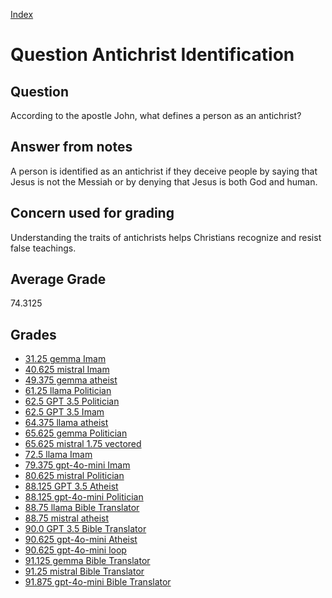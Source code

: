 
[Index](../../index.md)
# Question Antichrist Identification
## Question
According to the apostle John, what defines a person as an antichrist?

## Answer from notes
A person is identified as an antichrist if they deceive people by saying that Jesus is not the Messiah or by denying that Jesus is both God and human.

## Concern used for grading
Understanding the traits of antichrists helps Christians recognize and resist false teachings.

## Average Grade
74.3125

## Grades
 * [31.25 gemma Imam](../answers/gemma_Imam/Antichrist_Identification.md)
 * [40.625 mistral Imam](../answers/mistral_Imam/Antichrist_Identification.md)
 * [49.375 gemma atheist](../answers/gemma_atheist/Antichrist_Identification.md)
 * [61.25 llama Politician](../answers/llama_Politician/Antichrist_Identification.md)
 * [62.5 GPT 3.5 Politician](../answers/GPT_3.5_Politician/Antichrist_Identification.md)
 * [62.5 GPT 3.5 Imam](../answers/GPT_3.5_Imam/Antichrist_Identification.md)
 * [64.375 llama atheist](../answers/llama_atheist/Antichrist_Identification.md)
 * [65.625 gemma Politician](../answers/gemma_Politician/Antichrist_Identification.md)
 * [65.625 mistral 1.75 vectored](../answers/mistral_1.75_vectored/Antichrist_Identification.md)
 * [72.5 llama Imam](../answers/llama_Imam/Antichrist_Identification.md)
 * [79.375 gpt-4o-mini Imam](../answers/gpt-4o-mini_Imam/Antichrist_Identification.md)
 * [80.625 mistral Politician](../answers/mistral_Politician/Antichrist_Identification.md)
 * [88.125 GPT 3.5 Atheist](../answers/GPT_3.5_Atheist/Antichrist_Identification.md)
 * [88.125 gpt-4o-mini Politician](../answers/gpt-4o-mini_Politician/Antichrist_Identification.md)
 * [88.75 llama Bible Translator](../answers/llama_Bible_Translator/Antichrist_Identification.md)
 * [88.75 mistral atheist](../answers/mistral_atheist/Antichrist_Identification.md)
 * [90.0 GPT 3.5 Bible Translator](../answers/GPT_3.5_Bible_Translator/Antichrist_Identification.md)
 * [90.625 gpt-4o-mini Atheist](../answers/gpt-4o-mini_Atheist/Antichrist_Identification.md)
 * [90.625 gpt-4o-mini loop](../answers/gpt-4o-mini_loop/Antichrist_Identification.md)
 * [91.125 gemma Bible Translator](../answers/gemma_Bible_Translator/Antichrist_Identification.md)
 * [91.25 mistral Bible Translator](../answers/mistral_Bible_Translator/Antichrist_Identification.md)
 * [91.875 gpt-4o-mini Bible Translator](../answers/gpt-4o-mini_Bible_Translator/Antichrist_Identification.md)
